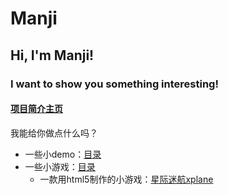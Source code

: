 Manji
=====
## Hi, I'm Manji!
### I want to show you something interesting!
#### [项目简介主页](http://xzh-loop.github.io/Manji/)

我能给你做点什么吗？
+ 一些小demo：[目录](http://xzh-loop.github.io/Manji/lab/demo/catalogue.html)
+ 一些小游戏：[目录](http://xzh-loop.github.io/Manji/lab/html5game/catalogue.html)
	+ 一款用html5制作的小游戏：[星际迷航xplane](http://xzh-loop.github.io/Manji/lab/html5game/20140904-xplane/xplane.html)
